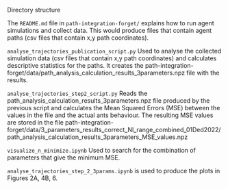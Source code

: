
Directory structure


The `README.md` file in `path-integration-forget/` explains how to run agent simulations and collect data. This would produce files that contain agent paths (csv files that contain x,y path coordinates). 

`analyse_trajectories_publication_script.py` Used to analyse the collected simulation data (csv files that contain x,y path coordinates) and calculates descriptive statistics for the paths. It creates the path-integration-forget/data/path_analysis_calculation_results_3parameters.npz file with the results. 

`analyse_trajectories_step2_script.py` Reads the path_analysis_calculation_results_3parameters.npz file produced by the previous script and calculates the Mean Squared Errors (MSE) between the values in the file and the actual ants behaviour. The resulting MSE values are stored in the file path-integration-forget/data/3_parameters_results_correct_Nl_range_combined_01Ded2022/path_analysis_calculation_results_3parameters_MSE_values.npz

`visualize_n_minimize.ipynb` Used to search for the combination of parameters that give the minimum MSE.

`analyse_trajectories_step_2_3params.ipynb` is used to produce the plots in Figures 2A, 4B, 6.
